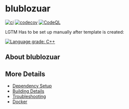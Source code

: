 # blublozuar

[![ci](https://github.com/mawo78/blublozuar/actions/workflows/ci.yml/badge.svg)](https://github.com/mawo78/blublozuar/actions/workflows/ci.yml)
[![codecov](https://codecov.io/gh/mawo78/blublozuar/branch/main/graph/badge.svg)](https://codecov.io/gh/mawo78/blublozuar)
[![CodeQL](https://github.com/mawo78/blublozuar/actions/workflows/codeql-analysis.yml/badge.svg)](https://github.com/mawo78/blublozuar/actions/workflows/codeql-analysis.yml)

LGTM Has to be set up manually after template is created:

[![Language grade: C++](https://img.shields.io/lgtm/grade/cpp/github/mawo78/blublozuar)](https://lgtm.com/projects/g/mawo78/blublozuar/context:cpp)

## About blublozuar



## More Details

 * [Dependency Setup](README_dependencies.md)
 * [Building Details](README_building.md)
 * [Troubleshooting](README_troubleshooting.md)
 * [Docker](README_docker.md)
